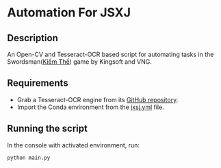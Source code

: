 # Automation For JSXJ
## Description
An Open-CV and Tesseract-OCR based script for automating tasks in the Swordsman([Kiếm Thế](https://kiemthe.vnggames.com/)) game by Kingsoft and VNG.

## Requirements
- Grab a Tesseract-OCR engine from its [GitHub repository](https://github.com/tesseract-ocr/tessdoc).
- Import the Conda environment from the [jxsj.yml](jsxj.yml) file.

## Running the script
In the console with activated environment, run:
````
python main.py
````
